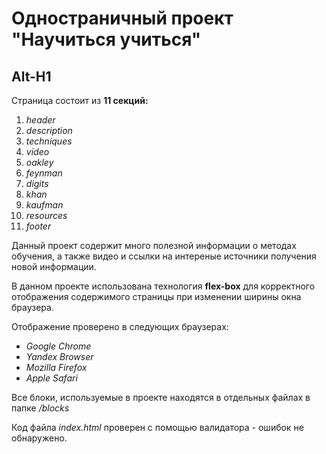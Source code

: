 # Одностраничный проект "Научиться учиться"
Alt-H1
------
Страница состоит из **11 секций:**

1. *header*
2. *description*
3. *techniques*
4. *video*
5. *oakley*
6. *feynman*
7. *digits*
8. *khan*
9. *kaufman*
10. *resources*
11. *footer*

Данный проект содержит много полезной информации о методах обучения, а также видео и ссылки на интереные источники получения новой информации.

В данном проекте использована технология **flex-box** для корректного отображения содержимого страницы при изменении ширины окна браузера.

Отображение проверено в следующих браузерах:

* _Google Chrome_
* _Yandex Browser_
* _Mozilla Firefox_
* _Apple Safari_

Все блоки, используемые в проекте находятся в отдельных файлах в папке _/blocks_

Код файла _index.html_ проверен с помощью валидатора - ошибок не обнаружено.

